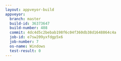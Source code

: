 ```yaml
---
layout: appveyor-build
appveyor:
  branch: master
  build-id: 36373647
  build-number: 408
  commit: 4dc4d5c2bebab198f6c04f360db38d1648864c4a
  job-id: e7sw209yxfdgp5x6
  job-number: 7
  os-name: Windows
  test-result: 0
---
```

